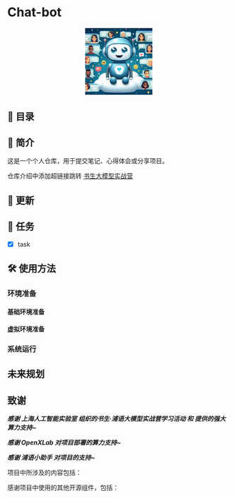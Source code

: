 # Chat-bot

<div align=center><img src="docs\chat-bot.png" width="30%"></div>

## 📝 目录

## 📖 简介

这是一个个人仓库，用于提交笔记、心得体会或分享项目。

仓库介绍中添加超链接跳转 [书生大模型实战营](https://github.com/InternLM/Tutorial)

## 🚀 更新

## 🧾 任务

- [x] task

## 🛠️ 使用方法

### 环境准备

#### 基础环境准备

#### 虚拟环境准备

### 系统运行

## 未来规划

## 致谢

**_感谢 上海人工智能实验室 组织的书生·浦语大模型实战营学习活动 和 提供的强大算力支持~_**

**_感谢 OpenXLab 对项目部署的算力支持~_**

**_感谢 浦语小助手 对项目的支持~_**

项目中所涉及的内容包括：

感谢项目中使用的其他开源组件，包括：
